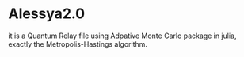 # Alessya2.0
it is a Quantum Relay file using Adpative Monte Carlo package in julia, exactly the Metropolis-Hastings algorithm.
